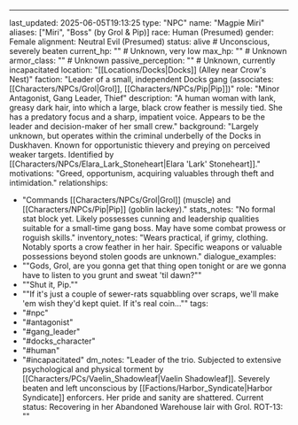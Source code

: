---
last_updated: 2025-06-05T19:13:25
type: "NPC"
name: "Magpie Miri"
aliases: ["Miri", "Boss" (by Grol & Pip)]
race: Human (Presumed)
gender: Female
alignment: Neutral Evil (Presumed)
status: alive # Unconscious, severely beaten
current_hp: "" # Unknown, very low
max_hp: "" # Unknown
armor_class: "" # Unknown
passive_perception: "" # Unknown, currently incapacitated
location: "[[Locations/Docks\|Docks]] (Alley near Crow's Nest)"
faction: "Leader of a small, independent Docks gang (associates: [[Characters/NPCs/Grol\|Grol]], [[Characters/NPCs/Pip\|Pip]])"
role: "Minor Antagonist, Gang Leader, Thief"
description: "A human woman with lank, greasy dark hair, into which a large, black crow feather is messily tied. She has a predatory focus and a sharp, impatient voice. Appears to be the leader and decision-maker of her small crew."
background: "Largely unknown, but operates within the criminal underbelly of the Docks in Duskhaven. Known for opportunistic thievery and preying on perceived weaker targets. Identified by [[Characters/NPCs/Elara_Lark_Stoneheart\|Elara 'Lark' Stoneheart]]."
motivations: "Greed, opportunism, acquiring valuables through theft and intimidation."
relationships:
  - "Commands [[Characters/NPCs/Grol\|Grol]] (muscle) and [[Characters/NPCs/Pip\|Pip]] (goblin lackey)."
stats_notes: "No formal stat block yet. Likely possesses cunning and leadership qualities suitable for a small-time gang boss. May have some combat prowess or roguish skills."
inventory_notes: "Wears practical, if grimy, clothing. Notably sports a crow feather in her hair. Specific weapons or valuable possessions beyond stolen goods are unknown."
dialogue_examples:
  - "\"Gods, Grol, are you gonna get that thing open tonight or are we gonna have to listen to you grunt and sweat 'til dawn?\""
  - "\"Shut it, Pip.\""
  - "\"If it's just a couple of sewer-rats squabbling over scraps, we'll make 'em wish they'd kept quiet. If it's real coin...\""
tags:
  - "#npc"
  - "#antagonist"
  - "#gang_leader"
  - "#docks_character"
  - "#human"
  - "#incapacitated"
dm_notes: "Leader of the trio. Subjected to extensive psychological and physical torment by [[Characters/PCs/Vaelin_Shadowleaf\|Vaelin Shadowleaf]]. Severely beaten and left unconscious by [[Factions/Harbor_Syndicate\|Harbor Syndicate]] enforcers. Her pride and sanity are shattered. Current status: Recovering in her Abandoned Warehouse lair with Grol.
ROT-13: ""